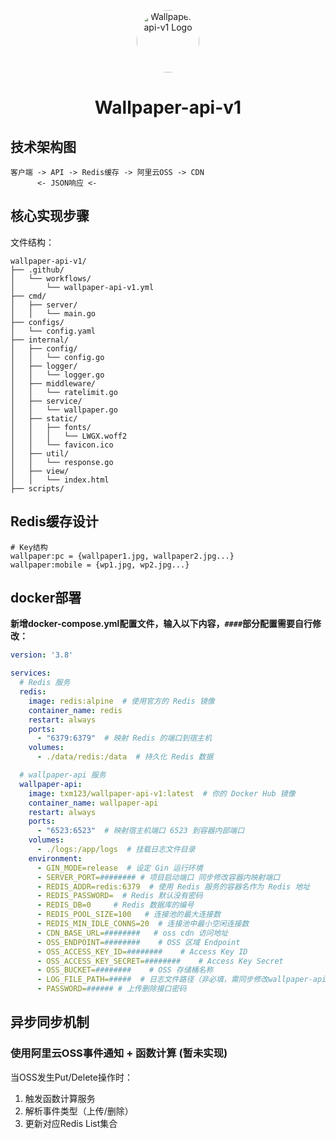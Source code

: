 <p align="center">
  <img src="https://neko.aimiliy.top/v1/static/favicon.ico" alt="Wallpaper-api-v1 Logo" width="100" style="border-radius: 50%">
</p>

<h1 align="center">Wallpaper-api-v1</h1>

## 技术架构图

```
客户端 -> API -> Redis缓存 -> 阿里云OSS -> CDN 
      <- JSON响应 <-
```

## 核心实现步骤

文件结构：

```
wallpaper-api-v1/
├── .github/
│   └── workflows/
│       └── wallpaper-api-v1.yml
├── cmd/
│   ├── server/
│   │   └── main.go
├── configs/
│   └── config.yaml
├── internal/
│   ├── config/
│   │   └── config.go
│   ├── logger/
│   │   └── logger.go
│   ├── middleware/
│   │   └── ratelimit.go
│   ├── service/
│   │   └── wallpaper.go
│   ├── static/
│   │   ├── fonts/
│   │   │   └── LWGX.woff2
│   │   └── favicon.ico
│   ├── util/
│   │   └── response.go
│   ├── view/
│   │   └── index.html
├── scripts/
```

## Redis缓存设计

```
# Key结构
wallpaper:pc = {wallpaper1.jpg, wallpaper2.jpg...}
wallpaper:mobile = {wp1.jpg, wp2.jpg...}
```

## docker部署

**新增docker-compose.yml配置文件，输入以下内容，`####`部分配置需要自行修改：**

```yaml
version: '3.8'

services:
  # Redis 服务
  redis:
    image: redis:alpine  # 使用官方的 Redis 镜像
    container_name: redis
    restart: always
    ports:
      - "6379:6379"  # 映射 Redis 的端口到宿主机
    volumes:
      - ./data/redis:/data  # 持久化 Redis 数据

  # wallpaper-api 服务
  wallpaper-api:
    image: txm123/wallpaper-api-v1:latest  # 你的 Docker Hub 镜像
    container_name: wallpaper-api
    restart: always
    ports:
      - "6523:6523"  # 映射宿主机端口 6523 到容器内部端口
    volumes:
      - ./logs:/app/logs  # 挂载日志文件目录
    environment:
      - GIN_MODE=release  # 设定 Gin 运行环境
      - SERVER_PORT=######## # 项目启动端口 同步修改容器内映射端口
      - REDIS_ADDR=redis:6379  # 使用 Redis 服务的容器名作为 Redis 地址
      - REDIS_PASSWORD=  # Redis 默认没有密码
      - REDIS_DB=0     # Redis 数据库的编号
      - REDIS_POOL_SIZE=100   # 连接池的最大连接数
      - REDIS_MIN_IDLE_CONNS=20  # 连接池中最小空闲连接数
      - CDN_BASE_URL=########   # oss cdn 访问地址
      - OSS_ENDPOINT=########    # OSS 区域 Endpoint
      - OSS_ACCESS_KEY_ID=########    # Access Key ID
      - OSS_ACCESS_KEY_SECRET=########    # Access Key Secret
      - OSS_BUCKET=########    # OSS 存储桶名称
      - LOG_FILE_PATH=#####  # 日志文件路径（非必填，需同步修改wallpaper-api挂载日志目录）
      - PASSWORD=###### # 上传删除接口密码
```

## 异步同步机制

### 使用阿里云OSS事件通知 + 函数计算 (暂未实现)

当OSS发生Put/Delete操作时：

1. 触发函数计算服务
2. 解析事件类型（上传/删除）
3. 更新对应Redis List集合

